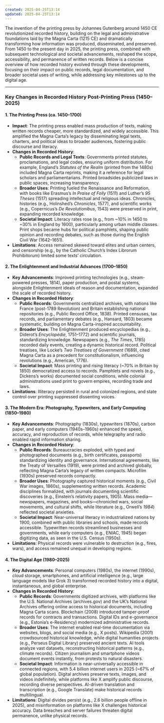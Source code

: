 ```yaml
---
created: 2025-04-25T13:14
updated: 2025-04-25T13:14
---
```

The invention of the printing press by Johannes Gutenberg around 1450 CE revolutionized recorded history, building on the legal and administrative foundations laid by the Magna Carta (1215 CE) and dramatically transforming how information was produced, disseminated, and preserved. From 1450 to the present day in 2025, the printing press, combined with subsequent technological and societal advancements, reshaped the scope, accessibility, and permanence of written records. Below is a concise overview of how recorded history evolved through these developments, focusing on their impact on public records, legal documentation, and broader societal uses of writing, while addressing key milestones up to the digital age.

---

### Key Changes in Recorded History Post-Printing Press (1450–2025)

#### 1. The Printing Press (ca. 1450–1700)

- **Impact**: The printing press enabled mass production of texts, making written records cheaper, more standardized, and widely accessible. This amplified the Magna Carta’s legacy by disseminating legal texts, charters, and political ideas to broader audiences, fostering public discourse and literacy.
- **Changes in Recorded History**:
    - **Public Records and Legal Texts**: Governments printed statutes, proclamations, and legal codes, ensuring uniform distribution. For example, England’s _Statutes of the Realm_ (printed from the 1480s) included Magna Carta reprints, making it a reference for legal scholars and parliamentarians. Printed broadsides publicized laws in public spaces, increasing transparency.
    - **Broader Uses**: Printing fueled the Renaissance and Reformation, with books like Erasmus’s _In Praise of Folly_ (1511) and Luther’s _95 Theses_ (1517) spreading intellectual and religious ideas. Chronicles, histories (e.g., Holinshed’s _Chronicles_, 1577), and scientific works (e.g., Copernicus’s _De Revolutionibus_, 1543) were preserved in print, expanding recorded knowledge.
    - **Societal Impact**: Literacy rates rose (e.g., from ~10% in 1450 to ~30% in England by 1600), particularly among urban middle classes. Print shops became hubs for political pamphlets, shaping public opinion and recording debates, such as those during the English Civil War (1642–1651).
- **Limitations**: Access remained skewed toward elites and urban centers, and censorship (e.g., by the Catholic Church’s Index Librorum Prohibitorum) limited some texts’ circulation.

#### 2. The Enlightenment and Industrial Advances (1700–1850)

- **Key Advancements**: Improved printing technologies (e.g., steam-powered presses, 1814), paper production, and postal systems, alongside Enlightenment ideals of reason and documentation, expanded the scale of recorded history.
- **Changes in Recorded History**:
    - **Public Records**: Governments centralized archives, with nations like France (post-1789 Revolution) and Britain establishing national repositories (e.g., Public Record Office, 1838). Printed censuses, tax records, and parliamentary debates (e.g., Hansard, 1803) became systematic, building on Magna Carta-inspired accountability.
    - **Broader Uses**: The Enlightenment produced encyclopedias (e.g., Diderot’s _Encyclopédie_, 1751–1772) and scientific journals, standardizing knowledge. Newspapers (e.g., _The Times_, 1785) recorded daily events, creating a dynamic historical record. Political treatises, like Locke’s _Two Treatises of Government_ (1689), cited Magna Carta as a precedent for constitutionalism, influencing revolutions (e.g., American, 1776).
    - **Societal Impact**: Mass printing and rising literacy (~70% in Britain by 1850) democratized access to records. Pamphlets and novels (e.g., Dickens’s works) documented social conditions, while colonial administrations used print to govern empires, recording trade and laws.
- **Limitations**: Illiteracy persisted in rural and colonized regions, and state control over printing suppressed dissenting voices.

#### 3. The Modern Era: Photography, Typewriters, and Early Computing (1850–1980)

- **Key Advancements**: Photography (1830s), typewriters (1870s), carbon paper, and early computers (1940s–1960s) enhanced the speed, accuracy, and reproduction of records, while telegraphy and radio enabled rapid information sharing.
- **Changes in Recorded History**:
    - **Public Records**: Bureaucracies exploded, with typed and photographed documents (e.g., birth certificates, passports) standardizing identity and governance. International agreements, like the Treaty of Versailles (1919), were printed and archived globally, reflecting Magna Carta’s legacy of written compacts. Microfilm (1930s) preserved records compactly.
    - **Broader Uses**: Photography captured historical moments (e.g., Civil War images, 1860s), supplementing written records. Academic disciplines formalized, with journals documenting scientific discoveries (e.g., Einstein’s relativity papers, 1905). Mass media—newspapers, magazines, and books—chronicled wars, social movements, and cultural shifts, while literature (e.g., Orwell’s _1984_) reflected societal anxieties.
    - **Societal Impact**: Near-universal literacy in industrialized nations by 1900, combined with public libraries and schools, made records accessible. Typewritten records streamlined businesses and governments, while early computers (e.g., ENIAC, 1945) began digitizing data, as seen in the U.S. Census (1950s).
- **Limitations**: Physical records were vulnerable to destruction (e.g., fires, wars), and access remained unequal in developing regions.

#### 4. The Digital Age (1980–2025)

- **Key Advancements**: Personal computers (1980s), the internet (1990s), cloud storage, smartphones, and artificial intelligence (e.g., large language models like Grok 3) transformed recorded history into a digital, instantaneous, and global enterprise.
- **Changes in Recorded History**:
    - **Public Records**: Governments digitized archives, with platforms like the U.S. National Archives (archives.gov) and the UK’s National Archives offering online access to historical documents, including Magna Carta scans. Blockchain (2008) introduced tamper-proof records for contracts and transactions. Digital IDs and e-governance (e.g., Estonia’s e-Residency) modernized administrative records.
    - **Broader Uses**: The internet enabled real-time documentation via websites, blogs, and social media (e.g., X posts). Wikipedia (2001) crowdsourced historical knowledge, while digital humanities projects (e.g., Perseus Digital Library) preserved ancient texts. AI tools analyze vast datasets, reconstructing historical patterns (e.g., climate records). Citizen journalism and smartphone videos document events instantly, from protests to natural disasters.
    - **Societal Impact**: Information is near-universally accessible in connected regions, with 5.4 billion internet users in 2025 (~67% of global population). Digital archives preserve texts, images, and videos indefinitely, while platforms like X amplify public discourse, recording diverse perspectives. AI-driven translation and transcription (e.g., Google Translate) make historical records multilingual.
- **Limitations**: Digital divides persist (e.g., 2.6 billion people offline in 2025), and misinformation on platforms like X challenges historical accuracy. Data breaches and server failures threaten digital permanence, unlike physical records.